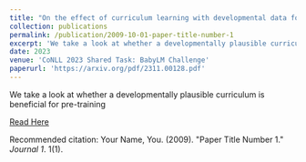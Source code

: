 ```yaml
---
title: "On the effect of curriculum learning with developmental data for grammar acquisition"
collection: publications
permalink: /publication/2009-10-01-paper-title-number-1
excerpt: 'We take a look at whether a developmentally plausible curriculum is beneficial for pre-training.'
date: 2023
venue: 'CoNLL 2023 Shared Task: BabyLM Challenge'
paperurl: 'https://arxiv.org/pdf/2311.00128.pdf'
---
```


We take a look at whether a developmentally plausible curriculum is beneficial for pre-training


[Read Here](https://arxiv.org/pdf/2311.00128.pdf)

Recommended citation: Your Name, You. (2009). "Paper Title Number 1." <i>Journal 1</i>. 1(1).
